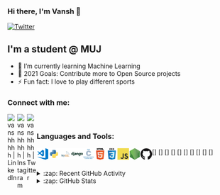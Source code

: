 ### Hi there, I'm Vansh 👋
[![Twitter](https://img.shields.io/twitter/follow/vanshhhh?color=1DA1F2&logo=twitter&style=for-the-badge)][twitter]

## I'm a student @ MUJ

- 🌱 I’m currently learning Machine Learning
- 🥅 2021 Goals: Contribute more to Open Source projects
- ⚡ Fun fact: I love to play different sports

### Connect with me:

[<img align="left" alt="vanshhhhh | LinkedIn" width="22px" src="https://cdn.jsdelivr.net/npm/simple-icons@v3/icons/linkedin.svg" />][linkedin]
[<img align="left" alt="vanshhhhh | Instagram" width="22px" src="https://cdn.jsdelivr.net/npm/simple-icons@v3/icons/instagram.svg" />][instagram]
[<img align="left" alt="vanshhhhh | Twitter" width="22px" src="https://cdn.jsdelivr.net/npm/simple-icons@v3/icons/twitter.svg" />][twitter]

<br />

### Languages and Tools:
[<img align="left" alt="Visual Studio Code" width="26px" src="https://raw.githubusercontent.com/github/explore/80688e429a7d4ef2fca1e82350fe8e3517d3494d/topics/visual-studio-code/visual-studio-code.png" />]
[<img align="left" alt="Python" width="26px" src="https://raw.githubusercontent.com/github/explore/80688e429a7d4ef2fca1e82350fe8e3517d3494d/topics/python/python.png" />]
[<img align="left" alt="MySQL" width="26px" src="https://raw.githubusercontent.com/github/explore/80688e429a7d4ef2fca1e82350fe8e3517d3494d/topics/mysql/mysql.png" />]
[<img align="left" alt="Django" width="26px" src="https://raw.githubusercontent.com/github/explore/80688e429a7d4ef2fca1e82350fe8e3517d3494d/topics/django/django.png" />]
[<img align="left" alt="C" width="26px" src="https://raw.githubusercontent.com/github/explore/80688e429a7d4ef2fca1e82350fe8e3517d3494d/topics/c/c.png" />]
[<img align="left" alt="HTML5" width="26px" src="https://raw.githubusercontent.com/github/explore/80688e429a7d4ef2fca1e82350fe8e3517d3494d/topics/html/html.png" />]
[<img align="left" alt="CSS3" width="26px" src="https://raw.githubusercontent.com/github/explore/80688e429a7d4ef2fca1e82350fe8e3517d3494d/topics/css/css.png" />]
[<img align="left" alt="JavaScript" width="26px" src="https://raw.githubusercontent.com/github/explore/80688e429a7d4ef2fca1e82350fe8e3517d3494d/topics/javascript/javascript.png" />]
[<img align="left" alt="Node.js" width="26px" src="https://raw.githubusercontent.com/github/explore/80688e429a7d4ef2fca1e82350fe8e3517d3494d/topics/nodejs/nodejs.png" />]
[<img align="left" alt="GitHub" width="26px" src="https://raw.githubusercontent.com/github/explore/78df643247d429f6cc873026c0622819ad797942/topics/github/github.png" />]
<br />
<br />
<details>
  <summary>:zap: Recent GitHub Activity</summary>
<!--START_SECTION:activity-->
<!--END_SECTION:activity-->
</details>
<details>
  <summary>:zap: GitHub Stats</summary>
  <img align="left" alt="vanshhhhh's GitHub Stats" src="https://github-readme-stats.vercel.app/api?username=vanshhhhh&show_icons=true&hide_border=true" />
</details>

[linkedin]: https://www.linkedin.com/in/vanshsharma10/
[twitter]: https://twitter.com/vanshxsharma
[instagram]: https://www.instagram.com/vansh_s10/
